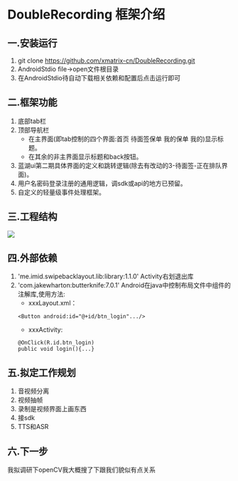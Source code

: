 DoubleRecording 框架介绍
===
## 一.安装运行
1. git clone https://github.com/xmatrix-cn/DoubleRecording.git
2. AndroidStdio file->open文件根目录
3. 在AndroidStdio待自动下载相关依赖和配置后点击运行即可

## 二.框架功能
1. 底部tab栏
2. 顶部导航栏
    * 在主界面(即tab控制的四个界面:首页 待面签保单 我的保单 我的)显示标题。
	* 在其余的非主界面显示标题和back按钮。
3. 蓝湖ui第二期具体界面的定义和跳转逻辑(除去有改动的3-待面签-正在排队界面)。
4. 用户名密码登录注册的通用逻辑，调sdk或api的地方已预留。
5. 自定义的轻量级事件处理框架。

## 三.工程结构
![](https://github.com/Issacw0ng/SwipeBackLayout/blob/master/art/screenshot.png?raw=true)

## 四.外部依赖
1. 'me.imid.swipebacklayout.lib:library:1.1.0'  Activity右划退出库
2. 'com.jakewharton:butterknife:7.0.1' Android在java中控制布局文件中组件的注解库,使用方法:
   * xxxLayout.xml：
    ``` 
    <Button android:id="@+id/btn_login".../>
    ```
   * xxxActivity:
    ```
    @OnClick(R.id.btn_login) 
    public void login(){...}
    ```
## 五.拟定工作规划
1. 音视频分离
2. 视频抽帧
3. 录制是视频界面上画东西
4. 接sdk
5. TTS和ASR

## 六.下一步
   我拟调研下openCV我大概搜了下跟我们貌似有点关系

